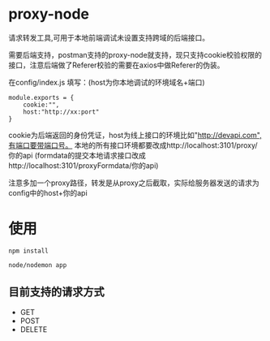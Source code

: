 # proxy-node
请求转发工具,可用于本地前端调试未设置支持跨域的后端接口。

需要后端支持，postman支持的proxy-node就支持，现只支持cookie校验权限的接口，注意后端做了Referer校验的需要在axios中做Referer的伪装。

在config/index.js 填写：(host为你本地调试的环境域名+端口)
```
module.exports = {
    cookie:"",
    host:"http://xx:port"
}
```
cookie为后端返回的身份凭证，host为线上接口的环境比如"http://devapi.com",有端口要带端口号。
本地的所有接口环境都要改成http://localhost:3101/proxy/你的api 
(formdata的提交本地请求接口改成http://localhost:3101/proxyFormdata/你的api)

注意多加一个proxy路径，转发是从proxy之后截取，实际给服务器发送的请求为 config中的host+你的api

# 使用

    npm install

    node/nodemon app

## 目前支持的请求方式
- GET
- POST
- DELETE
